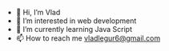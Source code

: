 - 👋 Hi, I’m Vlad
- 👀 I’m interested in web development
- 🌱 I’m currently learning Java Script
- 📫 How to reach me vladlegur6@gmail.com

<!---
Vladislavv99/Vladislavv99 is a ✨ special ✨ repository because its `README.md` (this file) appears on your GitHub profile.
You can click the Preview link to take a look at your changes.
--->
